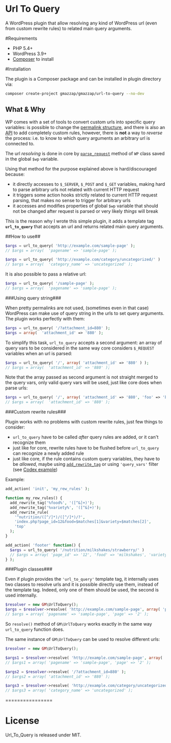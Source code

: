 Url To Query
============

A WordPress plugin that allow resolving any kind of WordPress url (even from custom rewrite rules) to related main query arguments.

#Requirements

- PHP 5.4+
- WordPress 3.9+
- [Composer](https://getcomposer.org/) to install

#Installation

The plugin is a Composer package and can be installed in plugin directory via:

``` bash
composer create-project gmazzap/gmazzap/url-to-query --no-dev
```

## What & Why

WP comes with a set of tools to convert custom urls into specific query variables:
is possible to change the [permalink structure](http://codex.wordpress.org/Using_Permalinks#Choosing_your_permalink_structure), and there is also an [API](http://codex.wordpress.org/Rewrite_API/add_rewrite_rule) to add completely custom rules, however, there is **not** a way to *reverse* the process: i.e. to know to which query arguments an arbitrary url is connected to.

The url *resolving* is done in core by [`parse_request`](https://github.com/WordPress/WordPress/blob/71eb75a1599be8b456b2040f7ac2235c0e6b217e/wp-includes/class-wp.php#L120) method of `WP` class saved in the global `$wp` variable.

Using that method for the purpose explained above is hard/discouraged because:
 * it directly accesses to `$_SERVER`, `$_POST` and `$_GET` variables, making hard to parse arbitrary urls not related with current HTTP request
 * it triggers some action hooks strictly related to current HTTP request parsing, that makes no sense to trigger for arbitrary urls
 * it accesses and modifies properties of global `$wp` variable that should not be changed after request is parsed or very likely *things* will break

This is the reason why I wrote this simple plugin, it adds a template tag **`url_to_query`** that accepts an url and returns related main query arguments.

##How to use##

``` php
$args = url_to_query( 'http://example.com/sample-page' );
// $args = array(  'pagename' => 'sample-page' );

$args = url_to_query( 'http://example.com/category/uncategorized/' )
// $args = array(  'category_name' => 'uncategorized' );
```

It is also possible to pass a relative url:

``` php
$args = url_to_query( '/sample-page' );
// $args = array(  'pagename' => 'sample-page' );
```

###Using query string###

When pretty permalinks are not used, (sometimes even in that case) WordPress can make use of query string in the
urls to set query arguments. The plugin works perfectly with them:

``` php
$args = url_to_query( '/?attachment_id=880' );
$args = array(  'attachment_id' => '880' );
```

To simplify this task, `url_to_query` accepts a second argument: an array of query vars to be considered
in the same way core considers `$_REQUEST` variables when an url is parsed:

``` php
$args = url_to_query( '/', array( 'attachment_id' => '880' ) );
// $args = array(  'attachment_id' => '880' );
```

Note that the array passed as second argument is not straight merged to the query vars, only valid query vars will be used, just like core does when parse urls:

``` php
$args = url_to_query( '/', array( 'attachment_id' => '880', 'foo' => 'bar' ) );
// $args = array(  'attachment_id' => '880' );
```

###Custom rewrite rules###

Plugin works with no problems with custom rewrite rules, just few things to consider:

* `url_to_query` have to be called *after* query rules are added, or it can't recognize them
* just like for core, rewrite rules have to be flushed before `url_to_query` can recognize a newly added rule
* just like core, if the rule contains custom query variables, they have to be *allowed*, maybe using [`add_rewrite_tag`](http://codex.wordpress.org/Rewrite_API/add_rewrite_tag)
or using `'query_vars'` filter (see [Codex example](http://codex.wordpress.org/Custom_Queries#Custom_Archives))

Example:

``` php
add_action( 'init', 'my_rew_rules' );

function my_rew_rules() {
  add_rewrite_tag('%food%', '([^&]+)');
  add_rewrite_tag('%variety%', '([^&]+)');
  add_rewrite_rule(
    '^nutrition/([^/]*)/([^/]*)/?',
    'index.php?page_id=12&food=$matches[1]&variety=$matches[2]',
    'top'
  );
}

add_action( 'footer' function() {
  $args = url_to_query( '/nutrition/milkshakes/strawberry/' )
  // $args = array( 'page_id' => '12', 'food' => 'milkshakes', 'variety' => 'strawberry' );
} );
```

###Plugin classes###

Even if plugin provides the `'url_to_query'` template tag, it internally uses two classes to resolve urls and
it is possible directly use them, instead of the template tag. Indeed, only one of them should be used, the second is used internally.

``` php
$resolver = new GM\UrlToQuery();
$args = $resolver->resolve( 'http://example.com/sample-page', array( 'page' => '2' ) );
// $args = array( 'pagename' => 'sample-page', 'page' => '2' );
```

So `resolve()` method of `GM\UrlToQuery` works exactly in the same way `url_to_query` function does.

The same instance of `GM\UrlToQuery` can be used to resolve different urls:

``` php
$resolver = new GM\UrlToQuery();

$args1 = $resolver->resolve( 'http://example.com/sample-page', array( 'page' => '2' ) );
// $args1 = array( 'pagename' => 'sample-page', 'page' => '2' );

$args2 = $resolver->resolve( '/?attachment_id=880' );
// $args2 = array( 'attachment_id' => '880' );

$args3 = $resolver->resolve( 'http://example.com/category/uncategorized/' );
// $args3 = array( 'category_name' => 'uncategorized' );
```


================

# License

Url_To_Query is released under MIT.







